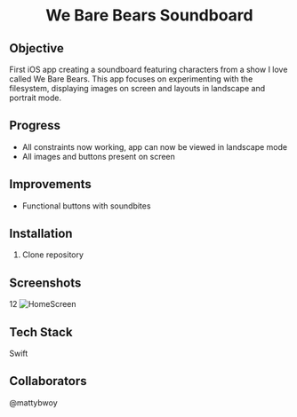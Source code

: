 <h1 align="center">

We Bare Bears Soundboard

</h1>

## Objective
First iOS app creating a soundboard featuring characters from a show I love called We Bare Bears.
This app focuses on experimenting with the filesystem, displaying images on screen and layouts in landscape and portrait mode.

## Progress
- All constraints now working, app can now be viewed in landscape mode
- All images and buttons present on screen

## Improvements
- Functional buttons with soundbites


## Installation

1. Clone repository


## Screenshots
12
![HomeScreen](images/homeScreen.png)

## Tech Stack
Swift

## Collaborators
@mattybwoy
